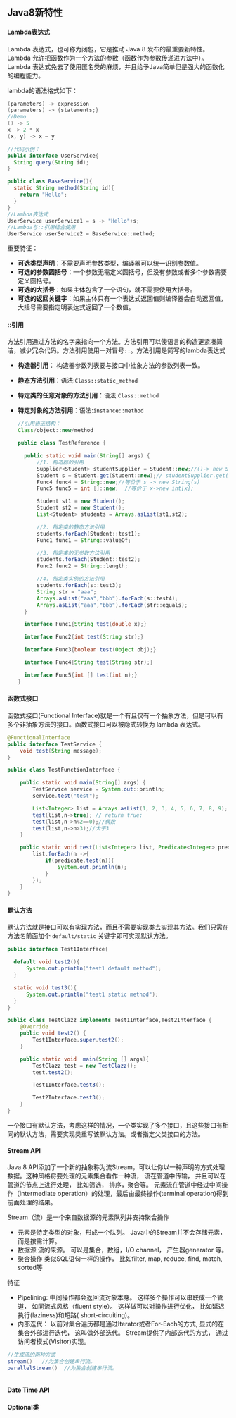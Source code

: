 ## Java8新特性

#### Lambda表达式
Lambda 表达式，也可称为闭包，它是推动 Java 8 发布的最重要新特性。
Lambda 允许把函数作为一个方法的参数（函数作为参数传递进方法中）。Lambda 表达式免去了使用匿名类的麻烦，并且给予Java简单但是强大的函数化的编程能力。

lambda的语法格式如下：
```java
(parameters) -> expression
(parameters) -> {statements;}
//Demo
() -> 5
x -> 2 * x
(x, y) -> x – y

//代码示例：
public interface UserService{
  String query(String id);
}

public class BaseService(){
  static String method(String id){
    return "Hello";
  }
}
//Lambda表达式
UserService userService1 = s -> "Hello"+s;
//Lambda与::引用结合使用
UserService userService2 = BaseService::method;

```
重要特征：

- **可选类型声明**：不需要声明参数类型，编译器可以统一识别参数值。
- **可选的参数圆括号**：一个参数无需定义圆括号，但没有参数或者多个参数需要定义圆括号。
- **可选的大括号**：如果主体包含了一个语句，就不需要使用大括号。
- **可选的返回关键字**：如果主体只有一个表达式返回值则编译器会自动返回值，大括号需要指定明表达式返回了一个数值。

#### ::引用
方法引用通过方法的名字来指向一个方法。方法引用可以使语言的构造更紧凑简洁，减少冗余代码。方法引用使用一对冒号`::`。方法引用是简写的lambda表达式

- **构造器引用**： 构造器参数列表要与接口中抽象方法的参数列表一致。
- **静态方法引用**：语法:`Class::static_method`
- **特定类的任意对象的方法引用**：语法:`Class::method`
- **特定对象的方法引用**：语法:`instance::method`


  ```Java
  //引用语法结构：
  Class/object::new/method

  public class TestReference {

    public static void main(String[] args) {
        //1. 构造器的引用
        Supplier<Student> studentSupplier = Student::new;//()-> new Student();
        Student s = Student.get(Student::new);// studentSupplier.get();
        Func4 func4 = String::new;//等价于 s -> new String(s)
        Func5 func5 = int []::new;  //等价于 x->new int[x];

        Student st1 = new Student();
        Student st2 = new Student();
        List<Student> students = Arrays.asList(st1,st2);

        //2. 指定类的静态方法引用
        students.forEach(Student::test1);
        Func1 func1 = String::valueOf;

        //3. 指定类的无参数方法引用
        students.forEach(Student::test2);
        Func2 func2 = String::length;

        //4. 指定类实例的方法引用
        students.forEach(s::test3);
        String str = "aaa";
        Arrays.asList("aaa","bbb").forEach(s::test4);
        Arrays.asList("aaa","bbb").forEach(str::equals);
    }

    interface Func1{String test(double x);}

    interface Func2{int test(String str);}

    interface Func3{boolean test(Object obj);}

    interface Func4{String test(String str);}

    interface Func5{int [] test(int n);}
  }
  ```
#### 函数式接口

函数式接口(Functional Interface)就是一个有且仅有一个抽象方法，但是可以有多个非抽象方法的接口。函数式接口可以被隐式转换为 lambda 表达式。

```Java
@FunctionalInterface
public interface TestService {
    void test(String message);
}

public class TestFunctionInterface {

    public static void main(String[] args) {
        TestService service = System.out::println;
        service.test("test");

        List<Integer> list = Arrays.asList(1, 2, 3, 4, 5, 6, 7, 8, 9);
        test(list,n->true); // return true;
        test(list,n->n%2==0);//偶数
        test(list,n->n>3);//大于3
    }

    public static void test(List<Integer> list, Predicate<Integer> predicate){
        list.forEach(n ->{
            if(predicate.test(n)){
                System.out.println(n);
            }
        });
    }
}
```

#### 默认方法
默认方法就是接口可以有实现方法，而且不需要实现类去实现其方法。我们只需在方法名前面加个 `default/static` 关键字即可实现默认方法。

```Java
public interface Test1Interface{

  default void test2(){
      System.out.println("test1 default method");
  }

  static void test3(){
      System.out.println("test1 static method");
  }
}

public class TestClazz implements Test1Interface,Test2Interface {
    @Override
    public void test2() {
        Test1Interface.super.test2();
    }

    public static void  main(String [] args){
        TestClazz test = new TestClazz();
        test.test2();

        Test1Interface.test3();

        Test2Interface.test3();
    }
}
```
一个接口有默认方法，考虑这样的情况，一个类实现了多个接口，且这些接口有相同的默认方法，需要实现类重写该默认方法。或者指定父类接口的方法。

#### Stream API
Java 8 API添加了一个新的抽象称为流Stream，可以让你以一种声明的方式处理数据。这种风格将要处理的元素集合看作一种流， 流在管道中传输， 并且可以在管道的节点上进行处理， 比如筛选， 排序，聚合等。
元素流在管道中经过中间操作（intermediate operation）的处理，最后由最终操作(terminal operation)得到前面处理的结果。

Stream（流）是一个来自数据源的元素队列并支持聚合操作

- 元素是特定类型的对象，形成一个队列。 Java中的Stream并不会存储元素，而是按需计算。
- 数据源 流的来源。 可以是集合，数组，I/O channel， 产生器generator 等。
- 聚合操作 类似SQL语句一样的操作， 比如filter, map, reduce, find, match, sorted等

特征
- Pipelining: 中间操作都会返回流对象本身。 这样多个操作可以串联成一个管道， 如同流式风格（fluent style）。 这样做可以对操作进行优化， 比如延迟执行(laziness)和短路( short-circuiting)。
- 内部迭代： 以前对集合遍历都是通过Iterator或者For-Each的方式, 显式的在集合外部进行迭代， 这叫做外部迭代。 Stream提供了内部迭代的方式， 通过访问者模式(Visitor)实现。

```Java
//生成流的两种方式
stream()   //为集合创建串行流。
parallelStream()  //为集合创建串行流。



```

#### Date Time API



#### Optional类
